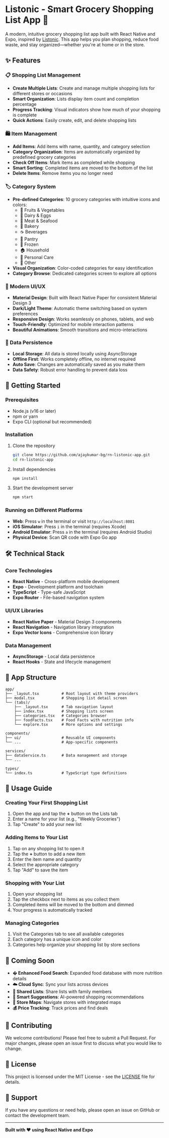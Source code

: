 # Listonic - Smart Grocery Shopping List App 🛒

A modern, intuitive grocery shopping list app built with React Native and Expo, inspired by [Listonic](https://listonic.com/). This app helps you plan shopping, reduce food waste, and stay organized—whether you're at home or in the store.

## ✨ Features

### 📋 Shopping List Management

- **Create Multiple Lists**: Create and manage multiple shopping lists for different stores or occasions
- **Smart Organization**: Lists display item count and completion percentage
- **Progress Tracking**: Visual indicators show how much of your shopping is complete
- **Quick Actions**: Easily create, edit, and delete shopping lists

### 🛍️ Item Management

- **Add Items**: Add items with name, quantity, and category selection
- **Category Organization**: Items are automatically organized by predefined grocery categories
- **Check Off Items**: Mark items as completed while shopping
- **Smart Sorting**: Completed items are moved to the bottom of the list
- **Delete Items**: Remove items you no longer need

### 🏷️ Category System

- **Pre-defined Categories**: 10 grocery categories with intuitive icons and colors:
  - 🍇 Fruits & Vegetables
  - 🥛 Dairy & Eggs
  - 🥩 Meat & Seafood
  - 🍞 Bakery
  - ☕ Beverages
  - 🥫 Pantry
  - 🧊 Frozen
  - 🏠 Household
  - 💄 Personal Care
  - 🛒 Other
- **Visual Organization**: Color-coded categories for easy identification
- **Category Browse**: Dedicated categories screen to explore all options

### 🎨 Modern UI/UX

- **Material Design**: Built with React Native Paper for consistent Material Design 3
- **Dark/Light Theme**: Automatic theme switching based on system preferences
- **Responsive Design**: Works seamlessly on phones, tablets, and web
- **Touch-Friendly**: Optimized for mobile interaction patterns
- **Beautiful Animations**: Smooth transitions and micro-interactions

### 💾 Data Persistence

- **Local Storage**: All data is stored locally using AsyncStorage
- **Offline First**: Works completely offline, no internet required
- **Auto Save**: Changes are automatically saved as you make them
- **Data Safety**: Robust error handling to prevent data loss

## 🚀 Getting Started

### Prerequisites

- Node.js (v16 or later)
- npm or yarn
- Expo CLI (optional but recommended)

### Installation

1. Clone the repository

   ```bash
   git clone https://github.com/ajaykumar-bg/rn-listonic-app.git
   cd rn-listonic-app
   ```

2. Install dependencies

   ```bash
   npm install
   ```

3. Start the development server
   ```bash
   npm start
   ```

### Running on Different Platforms

- **Web**: Press `w` in the terminal or visit `http://localhost:8081`
- **iOS Simulator**: Press `i` in the terminal (requires Xcode)
- **Android Emulator**: Press `a` in the terminal (requires Android Studio)
- **Physical Device**: Scan QR code with Expo Go app

## 🛠️ Technical Stack

### Core Technologies

- **React Native** - Cross-platform mobile development
- **Expo** - Development platform and toolchain
- **TypeScript** - Type-safe JavaScript
- **Expo Router** - File-based navigation system

### UI/UX Libraries

- **React Native Paper** - Material Design 3 components
- **React Navigation** - Navigation library integration
- **Expo Vector Icons** - Comprehensive icon library

### Data Management

- **AsyncStorage** - Local data persistence
- **React Hooks** - State and lifecycle management

## 📱 App Structure

```
app/
├── _layout.tsx          # Root layout with theme providers
├── modal.tsx            # Shopping list detail screen
└── (tabs)/
    ├── _layout.tsx      # Tab navigation layout
    ├── index.tsx        # Shopping lists screen
    ├── categories.tsx   # Categories browser
    ├── foodFacts.tsx    # Food Facts with nutrition info
    └── explore.tsx      # More options and settings

components/
├── ui/                  # Reusable UI components
└── ...                  # App-specific components

services/
├── dataService.ts       # Data management and storage
└── ...

types/
└── index.ts             # TypeScript type definitions
```

## 🎯 Usage Guide

### Creating Your First Shopping List

1. Open the app and tap the **+** button on the Lists tab
2. Enter a name for your list (e.g., "Weekly Groceries")
3. Tap "Create" to add your new list

### Adding Items to Your List

1. Tap on any shopping list to open it
2. Tap the **+** button to add a new item
3. Enter the item name and quantity
4. Select the appropriate category
5. Tap "Add" to save the item

### Shopping with Your List

1. Open your shopping list
2. Tap the checkbox next to items as you collect them
3. Completed items will be moved to the bottom and dimmed
4. Your progress is automatically tracked

### Managing Categories

1. Visit the Categories tab to see all available categories
2. Each category has a unique icon and color
3. Categories help organize your shopping list by store sections

## 🔮 Coming Soon

- **� Enhanced Food Search**: Expanded food database with more nutrition details
- **☁️ Cloud Sync**: Sync your lists across devices
- **👥 Shared Lists**: Share lists with family members
- **🤖 Smart Suggestions**: AI-powered shopping recommendations
- **📍 Store Maps**: Navigate stores with integrated maps
- **💰 Price Tracking**: Track prices and find deals

## 🤝 Contributing

We welcome contributions! Please feel free to submit a Pull Request. For major changes, please open an issue first to discuss what you would like to change.

## 📄 License

This project is licensed under the MIT License - see the [LICENSE](LICENSE) file for details.

## 📧 Support

If you have any questions or need help, please open an issue on GitHub or contact the development team.

---

**Built with ❤️ using React Native and Expo**
